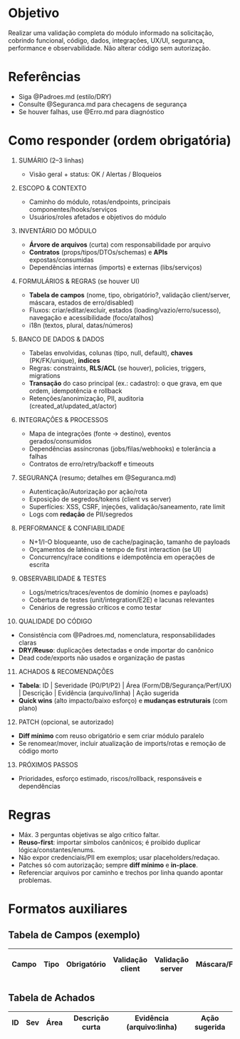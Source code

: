 # Objetivo
Realizar uma validação completa do módulo informado na solicitação, cobrindo funcional, código, dados, integrações, UX/UI, segurança, performance e observabilidade. Não alterar código sem autorização.

# Referências
- Siga @Padroes.md (estilo/DRY)
- Consulte @Seguranca.md para checagens de segurança
- Se houver falhas, use @Erro.md para diagnóstico

# Como responder (ordem obrigatória)
1) SUMÁRIO (2–3 linhas)
   - Visão geral + status: OK / Alertas / Bloqueios

2) ESCOPO & CONTEXTO
   - Caminho do módulo, rotas/endpoints, principais componentes/hooks/serviços
   - Usuários/roles afetados e objetivos do módulo

3) INVENTÁRIO DO MÓDULO
   - **Árvore de arquivos** (curta) com responsabilidade por arquivo
   - **Contratos** (props/tipos/DTOs/schemas) e **APIs** expostas/consumidas
   - Dependências internas (imports) e externas (libs/serviços)

4) FORMULÁRIOS & REGRAS (se houver UI)
   - **Tabela de campos** (nome, tipo, obrigatório?, validação client/server, máscara, estados de erro/disabled)
   - Fluxos: criar/editar/excluir, estados (loading/vazio/erro/sucesso), navegação e acessibilidade (foco/atalhos)
   - i18n (textos, plural, datas/números)

5) BANCO DE DADOS & DADOS
   - Tabelas envolvidas, colunas (tipo, null, default), **chaves** (PK/FK/unique), **índices**
   - Regras: constraints, **RLS/ACL** (se houver), policies, triggers, migrations
   - **Transação** do caso principal (ex.: cadastro): o que grava, em que ordem, idempotência e rollback
   - Retenções/anonimização, PII, auditoria (created_at/updated_at/actor)

6) INTEGRAÇÕES & PROCESSOS
   - Mapa de integrações (fonte → destino), eventos gerados/consumidos
   - Dependências assíncronas (jobs/filas/webhooks) e tolerância a falhas
   - Contratos de erro/retry/backoff e timeouts

7) SEGURANÇA (resumo; detalhes em @Seguranca.md)
   - Autenticação/Autorização por ação/rota
   - Exposição de segredos/tokens (client vs server)
   - Superfícies: XSS, CSRF, injeções, validação/saneamento, rate limit
   - Logs com **redação** de PII/segredos

8) PERFORMANCE & CONFIABILIDADE
   - N+1/I-O bloqueante, uso de cache/paginação, tamanho de payloads
   - Orçamentos de latência e tempo de first interaction (se UI)
   - Concurrency/race conditions e idempotência em operações de escrita

9) OBSERVABILIDADE & TESTES
   - Logs/metrics/traces/eventos de domínio (nomes e payloads)
   - Cobertura de testes (unit/integration/E2E) e lacunas relevantes
   - Cenários de regressão críticos e como testar

10) QUALIDADE DO CÓDIGO
   - Consistência com @Padroes.md, nomenclatura, responsabilidades claras
   - **DRY/Reuso**: duplicações detectadas e onde importar do canônico
   - Dead code/exports não usados e organização de pastas

11) ACHADOS & RECOMENDAÇÕES
   - **Tabela**: ID | Severidade (P0/P1/P2) | Área (Form/DB/Segurança/Perf/UX) | Descrição | Evidência (arquivo/linha) | Ação sugerida
   - **Quick wins** (alto impacto/baixo esforço) e **mudanças estruturais** (com plano)

12) PATCH (opcional, se autorizado)
   - **Diff mínimo** com reuso obrigatório e sem criar módulo paralelo
   - Se renomear/mover, incluir atualização de imports/rotas e remoção de código morto

13) PRÓXIMOS PASSOS
   - Prioridades, esforço estimado, riscos/rollback, responsáveis e dependências

# Regras
- Máx. 3 perguntas objetivas se algo crítico faltar.
- **Reuso-first**: importar símbolos canônicos; é proibido duplicar lógica/constantes/enums.
- Não expor credenciais/PII em exemplos; usar placeholders/redaçao.
- Patches só com autorização; sempre **diff mínimo** e **in-place**.
- Referenciar arquivos por caminho e trechos por linha quando apontar problemas.

# Formatos auxiliares

## Tabela de Campos (exemplo)
| Campo          | Tipo     | Obrigatório | Validação client | Validação server | Máscara/Formato | Estado de erro |
|----------------|----------|-------------|------------------|------------------|-----------------|----------------|

## Tabela de Achados
| ID | Sev | Área       | Descrição curta | Evidência (arquivo:linha) | Ação sugerida |
|----|-----|------------|------------------|---------------------------|---------------|